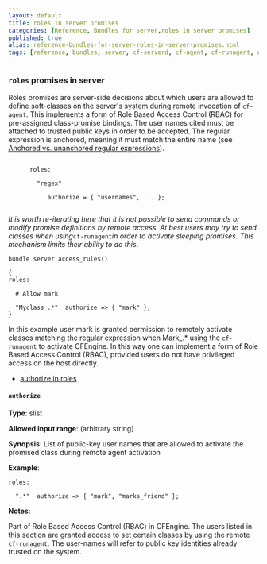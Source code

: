 ```yaml
---
layout: default
title: roles in server promises
categories: [Reference, Bundles for server,roles in server promises]
published: true
alias: reference-bundles-for-server-roles-in-server-promises.html
tags: [reference, bundles, server, cf-serverd, cf-agent, cf-runagent, access control, users, roles, server promises]
---
```


### `roles` promises in server

  

Roles promises are server-side decisions about which users are allowed
to define soft-classes on the server's system during remote invocation
of `cf-agent`. This implements a form of Role Based Access Control
(RBAC) for pre-assigned class-promise bindings. The user names cited
must be attached to trusted public keys in order to be accepted. The
regular expression is anchored, meaning it must match the entire name
(see [Anchored vs. unanchored regular
expressions](#Anchored-vs_002e-unanchored-regular-expressions)).

```cf3
     
      roles:
     
        "regex"
     
           authorize = { "usernames", ... };
     
```

*It is worth re-iterating here that it is not possible to send commands
or modify promise definitions by remote access. At best users may try to
send classes when using*`cf-runagent`*in order to activate sleeping
promises. This mechanism limits their ability to do this*.

  

```cf3
bundle server access_rules()

{
roles:

  # Allow mark

  "Myclass_.*"  authorize => { "mark" };
}
```

  

In this example user mark is granted permission to remotely activate
classes matching the regular expression when Mark\_.\* using the
`cf-runagent` to activate CFEngine. In this way one can implement a form
of Role Based Access Control (RBAC), provided users do not have
privileged access on the host directly.

-   [authorize in roles](#authorize-in-roles)

#### `authorize`

**Type**: slist

**Allowed input range**: (arbitrary string)

**Synopsis**: List of public-key user names that are allowed to activate
the promised class during remote agent activation

**Example**:  
   

```cf3
roles:

  ".*"  authorize => { "mark", "marks_friend" };
```

**Notes**:  
   

Part of Role Based Access Control (RBAC) in CFEngine. The users listed
in this section are granted access to set certain classes by using the
remote `cf-runagent`. The user-names will refer to public key identities
already trusted on the system.
